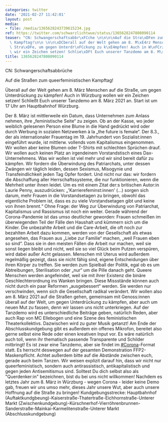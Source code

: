```yaml
---
categories: twitter
date: '2021-02-27 11:42:01'
layout: post
media:
- file: /media/1365628243739615234.jpg
ref: https://twitter.com/schwarzlichtwue/status/1365628247808090114
teaser: "CN: Schwangerschaftsabbr\xFCche \n\n\n\nAuf die Stra\xDFen zum queerfeministischen\
  \ Kampftag!\n\n \n\n\xDCberall auf der Welt gehen am 8. M\xE4rz Menschen auf die\
  \ Stra\xDFe, um gegen Unterdr\xFCckung zu k\xE4mpfen! Auch in W\xFCrzburg wollen\
  \ wir ein Zeichen setzen! Schlie\xDFt Euch unserer Tanzdemo am 8. M\xE4rz 2021 an. "
title: 1365628247808090114
---
```

CN: Schwangerschaftsabbrüche 



Auf die Straßen zum queerfeministischen Kampftag!

 

Überall auf der Welt gehen am 8. März Menschen auf die Straße, um gegen Unterdrückung zu kämpfen! Auch in Würzburg wollen wir ein Zeichen setzen! Schließt Euch unserer Tanzdemo am 8. März 2021 an. 
Start ist um 17 Uhr am Hauptbahnhof Würzburg. 

 

Der 8. März ist mittlerweile ein Datum, dass Unternehmen zum Anlass nehmen, ihre „feministische Seite“ zu zeigen. Ob an der Kasse, wo jeder weiblich gelesenen Person eine Blume in die Hand gedrückt wird oder durch Werbung in sozialen Netzwerken à la „the future is female“. Der 8.3., der als internationaler Frauentag im 19. Jahrhundert von Sozialist:innen eingeführt wurde, ist mittlerw. vollends vom Kapitalismus eingenommen. Wir wollen aber keine Blumen oder T-Shirts mit schlechten Sprüchen drauf.
Wir wollen auch keinen Platz an irgendeinem Vorstandstisch eines Dax-Unternehmens. Was wir wollen ist viel mehr und wir sind bereit dafür zu kämpfen. Wir fordern die Überwindung des Patriarchats, unter dessen Zwängen wir täglich leiden, dessen Sexismus, Misogynie und
Transfeindlichkeit jeden Tag Opfer fordert. Und nicht nur das: wir fordern die Abschaffung aller Herrschaftssysteme, die nur funktionieren, wenn die Mehrheit unter ihnen leidet. Um es mit einem Zitat der:s britischen Autor:in Laurie Penny, auszudrücken:
„'Karrierefeminst:innen' (...) sorgen sich darum, mehr Frauen in die Vorstandsetagen zu bringen, obwohl das eigentliche Problem ist, dass es zu viele Vorstandsetagen gibt und keine von ihnen brennt.“
Ohne Frage: der Weg zur Überwindung von Patriarchat, Kapitalismus und Rassismus ist noch ein weiter. Gerade während der Corona-Pandemie ist das umso deutlicher geworden: Frauen schmeißen im überwiegenden Teil der Fälle den Haushalt und kümmern sich um die Kinder.
Die unbezahlte Arbeit und die Care-Arbeit, die oft noch zur bezahlten Arbeit dazu kommen, werden von der Gesellschaft als etwas angesehen, das Frauen aus „Liebe zur Familie“ machen, „weil Frauen eben so sind“.
Dass sie in den meisten Fällen die Arbeit nur machen, weil sie sonst liegen bleibt und nicht, weil sie so viel Glück beim Putzen verspüren, wird dabei außer Acht gelassen. Menschen mit Uterus wird außerdem regelmäßig gezeigt, dass sie nicht fähig sind, eigene Entscheidungen über ihren Körper zu treffen. Sie werden zum Spielball der Politik, egal ob es um Abtreibungen, Sterilisation oder „nur“ um die Pille danach geht. Queere Menschen werden angefeindet, weil sie mit ihrer Existenz die binäre Geschlechterordnung ins Wanken bringen.
Diese Missstände können auch nicht durch ein paar Reformen „ausgebessert“ werden. Sie werden nur verschwinden, wenn sich die Gesellschaft radikal verändert.
Wir wollen also am 8. März 2021 auf die Straßen gehen, gemeinsam mit Genoss:innen überall auf der Welt, um gegen Unterdrückung zu kämpfen, aber auch um neuen Mut zu fassen, denn wir lassen uns nicht unterkriegen.
Auf der Tanzdemo wird es unterschiedliche Beiträge geben, natürlich Reden, aber auch Rap von MC Ellebogen und eine Szene des feministischen Theaterkollektivs. Dazwischen wird zu guter Musik getanzt!
Am Ende der Abschlusskundgebung gibt es außerdem ein offenes Mikrofon, bereitet also gerne selbst eine Rede oder einen kreativen Input vor. Es wäre natürlich auch toll, wenn ihr thematisch passende Transparente und Schilder mitbringt!
Es ist zwar eine Tanzdemo, aber sie findet im [#Corona](/t/corona)-Format statt. Es herrscht deswegen auf der gesamten Demonstration FFP2-Maskenpflicht. Achtet außerdem bitte auf die Abstände zwischen euch, gerade auch beim Tanzen.
Wir weisen explizit darauf hin, dass wir nicht nur queerfeministisch, sondern auch antirassistisch, antikapitalistisch und gegen jeden Antisemitismus sind. Solltest Du dich selbst also als "Querdenker:in" bezeichnen, bist du bei uns nicht willkommen!
Nachdem es letztes Jahr zum 8. März in Würzburg - wegen Corona - leider keine Demo gab, freuen wir uns umso mehr, dieses Jahr unsere Wut, aber auch unsere Hoffnung auf die Straße zu bringen!
Kundgebungsstrecke: Hauptbahnhof (Auftaktkundgbeung)-Kaiserstraße-Thatertraße-Eichhornstraße-Unterer Markt (Zwischenkundgebung)-Kürschnerhof-Vierröhrenbrunnen-Sanderstraße-Mainkai-Karmelitenstraße-Unterer Markt (Abschlusskundgebung)